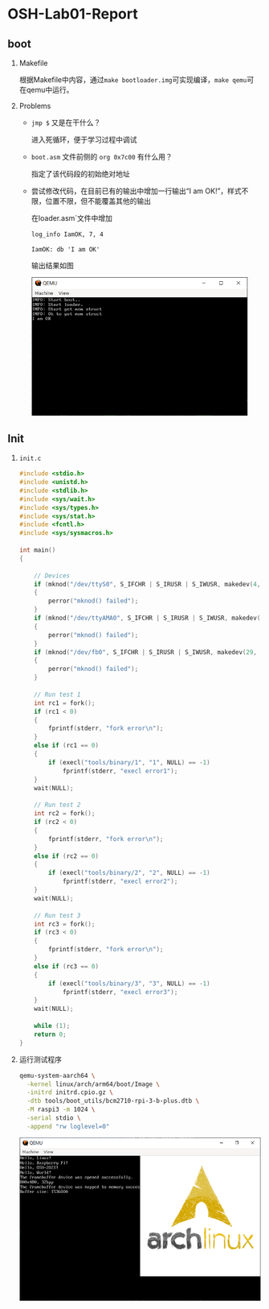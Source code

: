 # OSH-Lab01-Report

## boot

1. Makefile

   根据Makefile中内容，通过`make bootloader.img`可实现编译，`make qemu`可在qemu中运行。

2. Problems

   * `jmp $` 又是在干什么？

     进入死循环，便于学习过程中调试

   * `boot.asm` 文件前侧的 `org 0x7c00` 有什么用？

     指定了该代码段的初始绝对地址

   * 尝试修改代码，在目前已有的输出中增加一行输出“I am OK!”，样式不限，位置不限，但不能覆盖其他的输出

     在loader.asm`文件中增加

     ```assembly
     log_info IamOK, 7, 4
     ```

     ```assembly
     IamOK: db 'I am OK'
     ```

     输出结果如图

     <img src="report.assets/image-20210422103454352.png" alt="image-20210422103454352" style="zoom:67%;" />

## Init

1. `init.c`

   ```c
   #include <stdio.h>
   #include <unistd.h>
   #include <stdlib.h>
   #include <sys/wait.h>
   #include <sys/types.h>
   #include <sys/stat.h>
   #include <fcntl.h>
   #include <sys/sysmacros.h>
   
   int main()
   {
       
       // Devices
       if (mknod("/dev/ttyS0", S_IFCHR | S_IRUSR | S_IWUSR, makedev(4, 64)) == -1)
       {
           perror("mknod() failed");
       }
       if (mknod("/dev/ttyAMA0", S_IFCHR | S_IRUSR | S_IWUSR, makedev(204, 64)) == -1)
       {
           perror("mknod() failed");
       }
       if (mknod("/dev/fb0", S_IFCHR | S_IRUSR | S_IWUSR, makedev(29, 0)) == -1)
       {
           perror("mknod() failed");
       }
   
       // Run test 1
       int rc1 = fork();
       if (rc1 < 0)
       {
           fprintf(stderr, "fork error\n");
       }
       else if (rc1 == 0)
       {
           if (execl("tools/binary/1", "1", NULL) == -1)
               fprintf(stderr, "execl error1");
       }
       wait(NULL);
   
       // Run test 2
       int rc2 = fork();
       if (rc2 < 0)
       {
           fprintf(stderr, "fork error\n");
       }
       else if (rc2 == 0)
       {
           if (execl("tools/binary/2", "2", NULL) == -1)
               fprintf(stderr, "execl error2");
       }
       wait(NULL);
   
       // Run test 3
       int rc3 = fork();
       if (rc3 < 0)
       {
           fprintf(stderr, "fork error\n");
       }
       else if (rc3 == 0)
       {
           if (execl("tools/binary/3", "3", NULL) == -1)
               fprintf(stderr, "execl error3");
       }
       wait(NULL);
   
       while (1);
       return 0;
   }
   ```

2. 运行测试程序

   ```bash
   qemu-system-aarch64 \
     -kernel linux/arch/arm64/boot/Image \
     -initrd initrd.cpio.gz \
     -dtb tools/boot_utils/bcm2710-rpi-3-b-plus.dtb \
     -M raspi3 -m 1024 \
     -serial stdio \
     -append "rw loglevel=0"
   ```

   <img src="report.assets/image-20210422104429610.png" alt="image-20210422104429610" style="zoom:67%;" />

   
